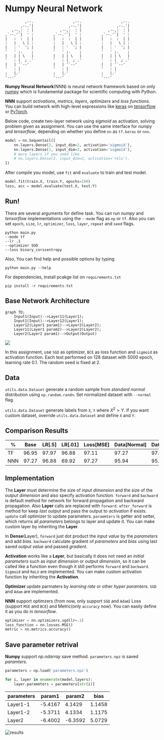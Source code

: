 # Numpy Neural Network

```
         ,--.                  ,--.                  ,--. 
       ,--.'|                ,--.'|                ,--.'| 
   ,--,:  : |            ,--,:  : |            ,--,:  : | 
,`--.'`|  ' :         ,`--.'`|  ' :         ,`--.'`|  ' : 
|   :  :  | |         |   :  :  | |         |   :  :  | | 
:   |   \ | :         :   |   \ | :         :   |   \ | : 
|   : '  '; |         |   : '  '; |         |   : '  '; | 
'   ' ;.    ;         '   ' ;.    ;         '   ' ;.    ; 
|   | | \   |         |   | | \   |         |   | | \   | 
'   : |  ; .'         '   : |  ; .'         '   : |  ; .' 
|   | '`--'           |   | '`--'           |   | '`--'   
'   : |               '   : |               '   : |       
;   |.'               ;   |.'               ;   |.'       
'---'                 '---'                 '---'         
```

**Numpy Neural Network**(NNN) is neural network framework based on only [numpy](https://www.numpy.org/) which is fundamental package for scientific computing with Python.

**NNN** support *activations*, *metrics*, *layers*, *optimizers* and *loss functions*. You can build network with high-level expressions like [keras](https://keras.io) on [tensorflow](https://www.tensorflow.org) or [PyTorch](https://pytorch.org).

Below code, create two-layer network using *sigmoid* as activation, solving problem given as assignment. You can use the same interface for *numpy* and *tensorflow*, depending on whether you define `nn` as `tf.keras` or `nnn`.

```python
model = nn.Sequentail([
    nn.layers.Dense(2, input_dim=2, activation='sigmoid'),
    nn.layers.Dense(1, input_dim=2, activation='sigmoid'),
    # more layers if you need like
    # nn.layers.Dense(2, input_dim=2, activation='relu'),
])
```

After compile you model, use `fit` and `evaluate` to train and test model.

```python
model.fit(train.X, train.Y, epochs=100)
loss, acc = model.evaluate(test.X, test.Y)
```



## Run!

There are several arguments for define task. You can run *numpy* and *tensorflow* implementations using the `--mode` flag as `np` or `tf`. Also you can set `epoch`, `size`, `lr`, `optimizer`, `loss`, `layer`, `repeat` and `seed` flags.

```shell
python main.py 
--mode tf 
--lr .1 
--optimizer SGD 
--loss binary_corssentropy
```

Also, You can find help and possible options by typing 

```shell
python main.py --help
```

For dependencies, install pcakge list on `requirements.txt`

```shell
pip install -r requirements.txt
```

## Base Network Architecture

```mermaid
graph TD;
	Input1(Input)-->Layer11(Layer1);
	Input1(Input)-->Layer12(Layer1);
	Layer12(Layer1 param1)-->Layer2(Layer2);
	Layer11(Layer1 param2)-->Layer2(Layer2);
	Layer2(Layer2 param1)-->Output(Output)
```

![](https://github.com/MaybeS/ITE4053/blob/master/assets/network.png?raw=true)

In this assignment, use `SGD` as optimizer, `BCE` as loss function and `sigmoid` as activation function. Each test performed on 128 dataset with 5000 epoch, learning rate 0.1. The random seed is fixed at 2.

## Data

`utils.data.Dataset` generate a random sample from *standard normal* distribution using `np.random.randn`. Set normalized dataset with `--normal` flag.

`utils.data.Dataset` generate labels from `X`, `Y` where $X^2>Y$. If you want custom dataset, override `utils.data.Dataset` and define `X` and `Y`.

## Comparison Results

| %    | Base  | LR[.5] | LR[.01] | Loss[MSE] | Data[Normal] | Data[256] | Data[2048] |
| ---- | ----- | ------ | ------- | --------- | ------------ | --------- | ---------- |
| TF   | 96.95 | 97.97  | 96.88   | 97.11     | 97.27        | 97.27     | 99.28      |
| NNN  | 97.27 | 96.88  | 69.92   | 97.27     | 95.94        | 95.86     | 96.45      |

## Implementation

The **Layer** must determine the size of *input dimension* and the size of the *output dimension* and also specify activation function. `forward` and `backward` is default method for network for forward propagation and backward propagation. Also **Layer** calls are replaced with `forward`. `after_forward` is method for keep *last output* and pass the output to *activation* if exists. `update` call optimizer to update parameters. `paraemters` is getter and setter, which returns all *parameters* belongs to layer and update it. You can make custom layer by inheriting the **Layer**.

In **Dense**(Layer), `forward` just dot product the *input value* by the *parameters* and add *bias*. `backward` calculate gradient of *parameters* and *bias* using last saved *output value* and passed *gradient*.

**Activation** works like a **Layer**, but basically it does not need an *initial parameters* such as *input dimension* or *output dimension*, so it can be called like a function even though it still performs `forward` and `backward`. `Sigmoid` and `ReLU` are implemented. You can make custom activation function by inheriting the **Activation**.

**Optimizer** update parmaters by *learning rate* or other *hyper paramters*. `SGD` and `Adam` are implemented.

**NNN** support optimzers (from now, only support `SGD` and `Adam`) Loss (support `MSE` and `BCE`) and Metric(only `accuracy` now). You can easily define it as you do in *tensorflow*.

```python
optimizer = nn.optimizers.sgd(lr=.1)
loss_function = nn.losses.MSE()
metric = nn.metrics.accuracy()
```

## Save parameter retrival

**Numpy** support *np.ndarray* save method. `parameters.npz` is saved *paramters*.

```python
parameters = np.load('parameters.npz')

for i, layer in enumerate(model.layers):
    layer.parameters = parameters[str(i)]
```


| parameters | param1  | param2  | bias   |
| ---------- | ------- | ------- | ------ |
| Layer1-1   | -5.4167 | 4.1429  | 1.1458 |
| Layer1-2   | -5.3711 | 4.1334  | 1.1175 |
| Layer2     | -6.4002 | -6.3592 | 5.0729 |

![results](https://github.com/MaybeS/ITE4053/blob/master/assets/results.png?raw=true)